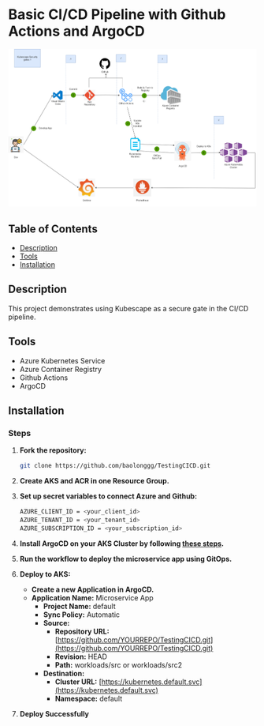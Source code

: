# Basic CI/CD Pipeline with Github Actions and ArgoCD

![Pipeline Diagram](FlowCICD.png)

## Table of Contents
- [Description](#description)
- [Tools](#tools)
- [Installation](#installation)

## Description
This project demonstrates using Kubescape as a secure gate in the CI/CD pipeline.

## Tools
- Azure Kubernetes Service
- Azure Container Registry
- Github Actions
- ArgoCD

## Installation

### Steps
1. **Fork the repository:**
    ```bash
    git clone https://github.com/baolonggg/TestingCICD.git
    ```
2. **Create AKS and ACR in one Resource Group.**

3. **Set up secret variables to connect Azure and Github:**
    ```bash
    AZURE_CLIENT_ID = <your_client_id>
    AZURE_TENANT_ID = <your_tenant_id>
    AZURE_SUBSCRIPTION_ID = <your_subscription_id>
    ```

4. **Install ArgoCD on your AKS Cluster by following [these steps](https://argo-cd.readthedocs.io/en/stable/getting_started/).**

5. **Run the workflow to deploy the microservice app using GitOps.**

6. **Deploy to AKS:**
    - **Create a new Application in ArgoCD.**
    - **Application Name:** Microservice App
        - **Project Name:** default
        - **Sync Policy:** Automatic
        - **Source:**
            - **Repository URL:** [https://github.com/YOURREPO/TestingCICD.git](https://github.com/YOURREPO/TestingCICD.git)
            - **Revision:** HEAD
            - **Path:** workloads/src or workloads/src2
        - **Destination:**
            - **Cluster URL:** [https://kubernetes.default.svc](https://kubernetes.default.svc)
            - **Namespace:** default

7. **Deploy Successfully**